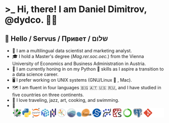 # >_ Hi, there! I am Daniel Dimitrov, @dydco. 🧑‍💻
## 👋 Hello / Servus / Привет / שלום

* 🧠 I am a multilingual data scientist and marketing analyst.
* 🎓 I hold a Master's degree (_Mag.rer.soc.oec._) from the Vienna University of Economics and Business Administration in Austria.
* 🚀 I am currently honing in on my Python :snake: skills as I aspire a transition to a data science career.
* 🖥 I prefer working on UNIX systems (GNU/Linux :penguin: , Mac).
* 🗺 I am fluent in four languages :bulgaria: :austria: :us: :ru:, and I have studied in five countries on three continents.
* 💖 I love traveling, jazz, art, cooking, and swimming. 
* 🦾 ![tech stack](assets/tech_stack.png)
